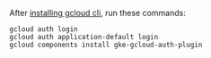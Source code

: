 After [installing gcloud cli](https://cloud.google.com/sdk/docs/install), 
run these commands:
```
gcloud auth login
gcloud auth application-default login
gcloud components install gke-gcloud-auth-plugin
```
